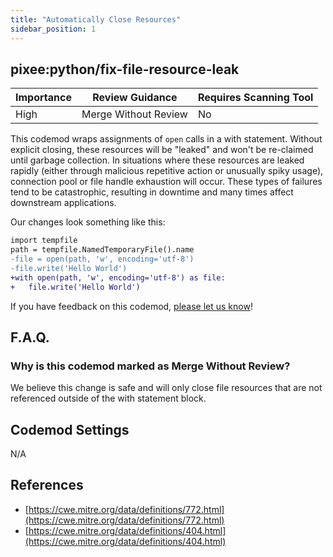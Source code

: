 ```yaml
---
title: "Automatically Close Resources"
sidebar_position: 1
---
```


## pixee:python/fix-file-resource-leak

| Importance | Review Guidance      | Requires Scanning Tool |
| ---------- | -------------------- | ---------------------- |
| High       | Merge Without Review | No                     |

This codemod wraps assignments of `open` calls in a with statement. Without explicit closing, these resources will be "leaked" and won't be re-claimed until garbage collection. In situations where these resources are leaked rapidly (either through malicious repetitive action or unusually spiky usage), connection pool or file handle exhaustion will occur. These types of failures tend to be catastrophic, resulting in downtime and many times affect downstream applications.

Our changes look something like this:

```diff
import tempfile
path = tempfile.NamedTemporaryFile().name
-file = open(path, 'w', encoding='utf-8')
-file.write('Hello World')
+with open(path, 'w', encoding='utf-8') as file:
+   file.write('Hello World')
```

If you have feedback on this codemod, [please let us know](mailto:feedback@pixee.ai)!

## F.A.Q.

### Why is this codemod marked as Merge Without Review?

We believe this change is safe and will only close file resources that are not referenced outside of the with statement block.

## Codemod Settings

N/A

## References

- [https://cwe.mitre.org/data/definitions/772.html](https://cwe.mitre.org/data/definitions/772.html)
- [https://cwe.mitre.org/data/definitions/404.html](https://cwe.mitre.org/data/definitions/404.html)
